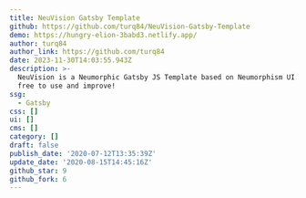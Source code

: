 ```yaml
---
title: NeuVision Gatsby Template
github: https://github.com/turq84/NeuVision-Gatsby-Template
demo: https://hungry-elion-3babd3.netlify.app/
author: turq84
author_link: https://github.com/turq84
date: 2023-11-30T14:03:55.943Z
description: >-
  NeuVision is a Neumorphic Gatsby JS Template based on Neumorphism UI. Feel
  free to use and improve!
ssg:
  - Gatsby
css: []
ui: []
cms: []
category: []
draft: false
publish_date: '2020-07-12T13:35:39Z'
update_date: '2020-08-15T14:45:16Z'
github_star: 9
github_fork: 6
---
```

